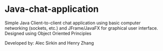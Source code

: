 # Java-chat-application
Simple Java Client-to-client chat application using basic computer networking (sockets, etc.) and JFrame/JavaFX for graphical user interface.
Designed using Object Oriented Principles

Developed by: Alec Sirkin and Henry Zhang
